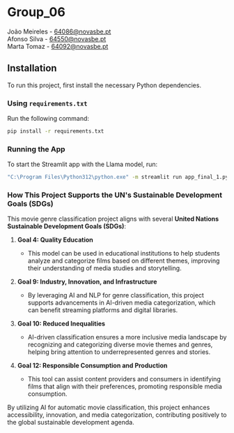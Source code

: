# Group_06
João Meireles - 64086@novasbe.pt  
Afonso Silva - 64550@novasbe.pt  
Marta Tomaz - 64092@novasbe.pt

## Installation

To run this project, first install the necessary Python dependencies.

### **Using `requirements.txt`**
Run the following command:

```bash
pip install -r requirements.txt
```

### **Running the App**
To start the Streamlit app with the Llama model, run:

```bash
"C:\Program Files\Python312\python.exe" -m streamlit run app_final_1.py
```

### **How This Project Supports the UN's Sustainable Development Goals (SDGs)**

This movie genre classification project aligns with several **United Nations Sustainable Development Goals (SDGs)**:

1. **Goal 4: Quality Education**
   - This model can be used in educational institutions to help students analyze and categorize films based on different themes, improving their understanding of media studies and storytelling.

2. **Goal 9: Industry, Innovation, and Infrastructure**
   - By leveraging AI and NLP for genre classification, this project supports advancements in AI-driven media categorization, which can benefit streaming platforms and digital libraries.

3. **Goal 10: Reduced Inequalities**
   - AI-driven classification ensures a more inclusive media landscape by recognizing and categorizing diverse movie themes and genres, helping bring attention to underrepresented genres and stories.

4. **Goal 12: Responsible Consumption and Production**
   - This tool can assist content providers and consumers in identifying films that align with their preferences, promoting responsible media consumption.

By utilizing AI for automatic movie classification, this project enhances accessibility, innovation, and media categorization, contributing positively to the global sustainable development agenda.
